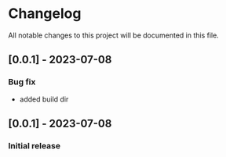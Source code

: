 # Changelog
All notable changes to this project will be documented in this file.

## [0.0.1] - 2023-07-08
### Bug fix
- added build dir

## [0.0.1] - 2023-07-08
### Initial release